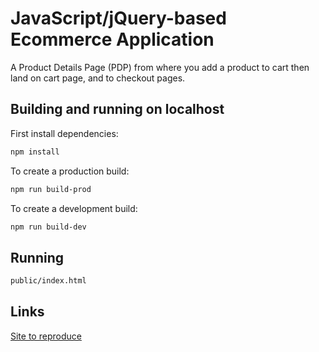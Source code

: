 # JavaScript/jQuery-based Ecommerce Application

A Product Details Page (PDP) from where you add a product to cart then land on cart page, and to checkout pages.

## Building and running on localhost

First install dependencies:

```sh
npm install
```

To create a production build:

```sh
npm run build-prod
```

To create a development build:

```sh
npm run build-dev
```

## Running

```sh
public/index.html
```

## Links

[Site to reproduce](https://www.vineyardvines.com/boys-fashion-knits/boys-stillwater-sherpa-quarter-zip/3K001154.html?dwvar_3K001154_color=252&cgid=new-arrivals-boys#start=2&cgid=new-arrivals-boys)
